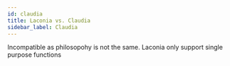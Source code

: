 ```yaml
---
id: claudia
title: Laconia vs. Claudia
sidebar_label: Claudia
---
```


Incompatible as philosopohy is not the same. Laconia only support single purpose functions
